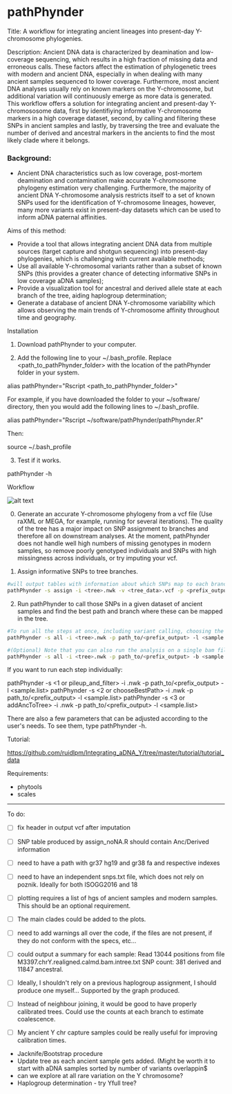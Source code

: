 # pathPhynder
Title: A workflow for integrating ancient lineages into present-day Y-chromosome phylogenies.

Description: Ancient DNA data is characterized by deamination and low-coverage sequencing, which results in a high fraction of missing data and erroneous calls. These factors affect the estimation of phylogenetic trees with modern and ancient DNA, especially in when dealing with many ancient samples sequenced to lower coverage. Furthermore, most ancient DNA analyses usually rely on known markers on the Y-chromosome, but additional variation will continuously emerge as more data is generated. This workflow offers a solution for integrating ancient and present-day Y-chromososome data, first by identifiying informative Y-chromosome markers in a high coverage dataset, second, by calling and filtering these SNPs in ancient samples and lastly, by traversing the tree and evaluate the number of derived and ancestral markers in the ancients to find the most likely clade where it belongs.





### Background:

 - Ancient DNA characteristics such as low coverage, post-mortem deamination and contamination make accurate Y-chromosome phylogeny estimation very challenging. Furthermore, the majority of ancient DNA Y-chromosome analysis restricts itself to a set of known SNPs used for the identification of Y-chromosome lineages, however, many more variants exist in present-day datasets which can be used to inform aDNA paternal affinities. 
 
 Aims of this method:
  - Provide a tool that allows integrating ancient DNA data from multiple sources (target capture and shotgun sequencing) into present-day phylogenies, which is challenging with current available methods;
  - Use all available Y-chromosomal variants rather than a subset of known SNPs (this provides a greater chance of detecting informative SNPs in low coverage aDNA samples);
  - Provide a visualization tool for ancestral and derived allele state at each branch of the tree, aiding haplogroup determination;
  - Generate a database of ancient DNA Y-chromosome variability which allows observing the main trends of Y-chromosome affinity throughout time and geography.



Installation

1) Download pathPhynder to your computer.

2) Add the following line to your ~/.bash_profile. Replace <path_to_pathPhynder_folder> with the location of the pathPhynder folder in your system.

alias pathPhynder="Rscript <path_to_pathPhynder_folder>"

For example, if you have downloaded the folder to your ~/software/ directory, then you would add the following lines to ~/.bash_profile.

alias pathPhynder="Rscript ~/software/pathPhynder/pathPhynder.R"

Then:

source ~/.bash_profile

3) Test if it works.

pathPhynder -h

Workflow

![alt text](https://github.com/ruidlpm/Integrating_aDNA_Y/blob/master/figures/workflow_poster.png)


0) Generate an accurate Y-chromosome phylogeny from a vcf file (Use raXML or MEGA, for example, running for several iterations). The quality of the tree has a major impact on SNP assignment to branches and therefore all on downstream analyses. At the moment, pathPhynder does not handle well high numbers of missing genotypes in modern samples, so remove poorly genotyped individuals and SNPs with high missingness across individuals, or try imputing your vcf.



1) Assign informative SNPs to tree branches.

```bash
#will output tables with information about which SNPs map to each branch of the tree and a bed file for snp calling.
pathPhynder -s assign -i <tree>.nwk -v <tree_data>.vcf -p <prefix_output>
```


2) Run pathPhynder to call those SNPs in a given dataset of ancient samples and find the best path and branch where these can be mapped in the tree.

```bash
#To run all the steps at once, including variant calling, choosing the best path and adding ancient samples to the tree
pathPhynder -s all -i <tree>.nwk -p path_to/<prefix_output> -l <sample.list>

#(Optional) Note that you can also run the analysis on a single bam file
pathPhynder -s all -i <tree>.nwk -p path_to/<prefix_output> -b <sample.bam>
```

If you want to run each step individually:

pathPhynder -s <1 or pileup_and_filter> -i <tree>.nwk -p path_to/<prefix_output> -l <sample.list>
pathPhynder -s <2 or chooseBestPath> -i <tree>.nwk -p path_to/<prefix_output> -l <sample.list>
pathPhynder -s <3 or addAncToTree> -i <tree>.nwk -p path_to/<prefix_output> -l <sample.list>


There are also a few parameters that can be adjusted according to the user's needs.
To see them, type pathPhynder -h.


Tutorial:

https://github.com/ruidlpm/Integrating_aDNA_Y/tree/master/tutorial/tutorial_data


Requirements:
 - phytools
 - scales



________________________________________________________________________


To do:

 - [ ] fix header in output vcf after imputation
- [ ] SNP table produced by assign_noNA.R should contain Anc/Derived information
- [ ] need to have a path with gr37 hg19 and gr38 fa and respective indexes
- [ ] need to have an independent snps.txt file, which does not rely on poznik. Ideally for both ISOGG2016 and 18
- [ ] plotting requires a list of hgs of ancient samples and modern samples. This should be an optional requirement.
- [ ] The main clades could be added to the plots.
- [ ] need to add warnings all over the code, if the files are not present, if they do not conform with the specs, etc...
- [ ] could output a summary for each sample:
 		Read 13044 positions from file M3397.chrY.realigned.calmd.bam.intree.txt
 		SNP count:  381 derived and 11847 ancestral.
- [ ] Ideally, I shouldn't rely on a previous haplogroup assignment, I should produce one myself... Supported by the graph produced.
- [ ] Instead of neighbour joining, it would be good to have properly calibrated trees. Could use the counts at each branch to estimate coalescence.
- [ ] My ancient Y chr capture samples could be really useful for improving calibration times.


- Jacknife/Bootstrap procedure
- Update tree as each ancient sample gets added. (Might be worth it to start with aDNA samples sorted by number of variants overlappin$
- can we explore at all rare variation on the Y chromosome?
- Haplogroup determination - try Yfull tree?
